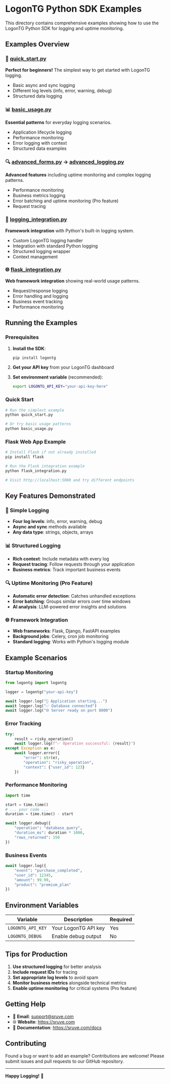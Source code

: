 # LogonTG Python SDK Examples

This directory contains comprehensive examples showing how to use the LogonTG Python SDK for logging and uptime monitoring.

## Examples Overview

### 🚀 [quick_start.py](quick_start.py)
**Perfect for beginners!** The simplest way to get started with LogonTG logging.
- Basic async and sync logging
- Different log levels (info, error, warning, debug)
- Structured data logging

### 📊 [basic_usage.py](basic_usage.py)
**Essential patterns** for everyday logging scenarios.
- Application lifecycle logging
- Performance monitoring
- Error logging with context
- Structured data examples

### 🔍 [advanced_forms.py](advanced_forms.py) → [advanced_logging.py](advanced_forms.py)
**Advanced features** including uptime monitoring and complex logging patterns.
- Performance monitoring
- Business metrics logging
- Error batching and uptime monitoring (Pro feature)
- Request tracing

### 🔗 [logging_integration.py](logging_integration.py)
**Framework integration** with Python's built-in logging system.
- Custom LogonTG logging handler
- Integration with standard Python logging
- Structured logging wrapper
- Context management

### 🌐 [flask_integration.py](flask_integration.py)
**Web framework integration** showing real-world usage patterns.
- Request/response logging
- Error handling and logging
- Business event tracking
- Performance monitoring

## Running the Examples

### Prerequisites
1. **Install the SDK**:
   ```bash
   pip install logontg
   ```

2. **Get your API key** from your LogonTG dashboard

3. **Set environment variable** (recommended):
   ```bash
   export LOGONTG_API_KEY="your-api-key-here"
   ```

### Quick Start
```bash
# Run the simplest example
python quick_start.py

# Or try basic usage patterns
python basic_usage.py
```

### Flask Web App Example
```bash
# Install Flask if not already installed
pip install flask

# Run the Flask integration example
python flask_integration.py

# Visit http://localhost:5000 and try different endpoints
```

## Key Features Demonstrated

### 🎯 Simple Logging
- **Four log levels**: info, error, warning, debug
- **Async and sync** methods available
- **Any data type**: strings, objects, arrays

### 📊 Structured Logging
- **Rich context**: Include metadata with every log
- **Request tracing**: Follow requests through your application
- **Business metrics**: Track important business events

### 🔍 Uptime Monitoring (Pro Feature)
- **Automatic error detection**: Catches unhandled exceptions
- **Error batching**: Groups similar errors over time windows
- **AI analysis**: LLM-powered error insights and solutions

### 🌐 Framework Integration
- **Web frameworks**: Flask, Django, FastAPI examples
- **Background jobs**: Celery, cron job monitoring
- **Standard logging**: Works with Python's logging module

## Example Scenarios

### Startup Monitoring
```python
from logontg import logontg

logger = logontg("your-api-key")

await logger.log("🚀 Application starting...")
await logger.log("✅ Database connected")
await logger.log("🌐 Server ready on port 8000")
```

### Error Tracking
```python
try:
    result = risky_operation()
    await logger.log(f"✅ Operation successful: {result}")
except Exception as e:
    await logger.error({
        "error": str(e),
        "operation": "risky_operation",
        "context": {"user_id": 123}
    })
```

### Performance Monitoring
```python
import time

start = time.time()
# ... your code ...
duration = time.time() - start

await logger.debug({
    "operation": "database_query",
    "duration_ms": duration * 1000,
    "rows_returned": 150
})
```

### Business Events
```python
await logger.log({
    "event": "purchase_completed",
    "user_id": 12345,
    "amount": 99.99,
    "product": "premium_plan"
})
```

## Environment Variables

| Variable | Description | Required |
|----------|-------------|----------|
| `LOGONTG_API_KEY` | Your LogonTG API key | Yes |
| `LOGONTG_DEBUG` | Enable debug output | No |

## Tips for Production

1. **Use structured logging** for better analysis
2. **Include request IDs** for tracing
3. **Set appropriate log levels** to avoid spam
4. **Monitor business metrics** alongside technical metrics
5. **Enable uptime monitoring** for critical systems (Pro feature)

## Getting Help

- 📧 **Email**: support@sruve.com
- 🌐 **Website**: https://sruve.com
- 📖 **Documentation**: https://sruve.com/docs

## Contributing

Found a bug or want to add an example? Contributions are welcome! Please submit issues and pull requests to our GitHub repository.

---

**Happy Logging!** 🎉 
